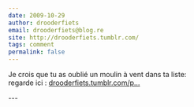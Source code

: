 ```yaml
---
date: 2009-10-29
author: drooderfiets
email: drooderfiets@blog.re
site: http://drooderfiets.tumblr.com/
tags: comment
permalink: false
---
```


<p>Je crois que tu as oublié un moulin à vent dans ta liste:<br />
regarde ici : <a href="http://drooderfiets.tumblr.com/post/224887410/forgotten-mill" title="http://drooderfiets.tumblr.com/post/224887410/forgotten-mill" rel="nofollow">drooderfiets.tumblr.com/p...</a></p>
---